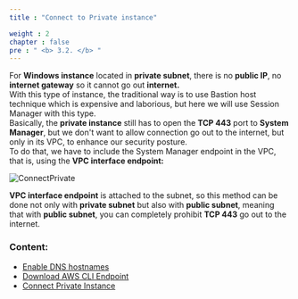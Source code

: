 ```yaml
---
title : "Connect to Private instance"

weight : 2
chapter : false
pre : " <b> 3.2. </b> "
---
```

For **Windows instance** located in **private subnet**, there is no **public IP**, no **internet gateway** so it cannot go out **internet.**\
With this type of instance, the traditional way is to use Bastion host technique which is expensive and laborious, but here we will use Session Manager with this type.\
Basically, the **private instance** still has to open the **TCP 443** port to **System Manager**, but we don't want to allow connection go out to the internet, but only in its  VPC, to enhance our security posture.\
To do that, we have to include the System Manager endpoint in the VPC, that is, using the **VPC interface endpoint:**

![ConnectPrivate](/images/arc-03.png) 

**VPC interface endpoint** is attached to the subnet, so this method can be done not only with **private subnet** but also with **public subnet**, meaning that with **public subnet**, you can completely prohibit **TCP 443** go out to the internet.

### Content:
   - [Enable DNS hostnames](./3.2.1-enablevpcdns/)
   - [Download AWS CLI Endpoint](./3.2.2-createvpcendpoint/)
   - [Connect Private Instance](./3.3.3-connectec2/)